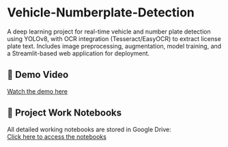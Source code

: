 # Vehicle-Numberplate-Detection
A deep learning project for real-time vehicle and number plate detection using YOLOv8, with OCR integration (Tesseract/EasyOCR) to extract license plate text. Includes image preprocessing, augmentation, model training, and a Streamlit-based web application for deployment.

## 🎥 Demo Video

[Watch the demo here]("https://drive.google.com/file/d/11Z4_L6gF_YvNVezBHcqxww3rWztlqg8N/view?usp=sharing")

## 📂 Project Work Notebooks

All detailed working notebooks are stored in Google Drive:  
[Click here to access the notebooks]("https://colab.research.google.com/drive/1z-D98WZ8g6aNbFqXhe5UB6lONduOydPo?usp=sharing")
